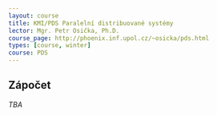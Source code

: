 ```yaml
---
layout: course
title: KMI/PDS Paralelní distribuované systémy
lector: Mgr. Petr Osička, Ph.D.
course_page: http://phoenix.inf.upol.cz/~osicka/pds.html
types: [course, winter]
course: PDS
---
```


## Zápočet
_TBA_
